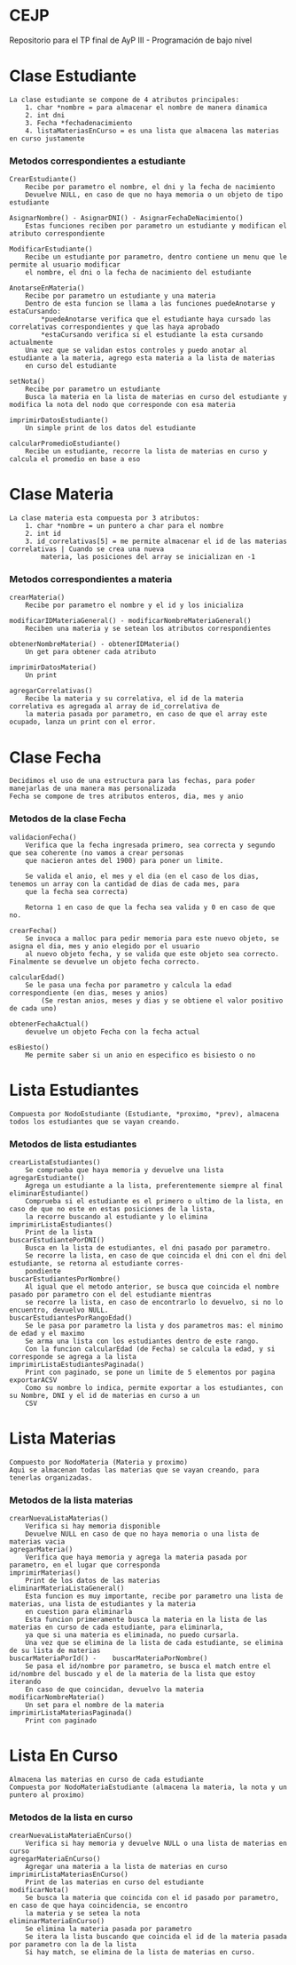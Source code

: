 # CEJP
Repositorio para el TP final de AyP III - Programación de bajo nivel

# Clase Estudiante
    La clase estudiante se compone de 4 atributos principales:
        1. char *nombre = para almacenar el nombre de manera dinamica
        2. int dni 
        3. Fecha *fechadenacimiento
        4. listaMateriasEnCurso = es una lista que almacena las materias en curso justamente
   
### Metodos correspondientes a estudiante
        
    CrearEstudiante()
        Recibe por parametro el nombre, el dni y la fecha de nacimiento
        Devuelve NULL, en caso de que no haya memoria o un objeto de tipo estudiante

    AsignarNombre() - AsignarDNI() - AsignarFechaDeNacimiento()
        Estas funciones reciben por parametro un estudiante y modifican el atributo correspondiente

    ModificarEstudiante()
        Recibe un estudiante por parametro, dentro contiene un menu que le permite al usuario modificar 
        el nombre, el dni o la fecha de nacimiento del estudiante

    AnotarseEnMateria()
        Recibe por parametro un estudiante y una materia
        Dentro de esta funcion se llama a las funciones puedeAnotarse y estaCursando:       
            *puedeAnotarse verifica que el estudiante haya cursado las correlativas correspondientes y que las haya aprobado
            *estaCursando verifica si el estudiante la esta cursando actualmente
        Una vez que se validan estos controles y puedo anotar al estudiante a la materia, agrego esta materia a la lista de materias
        en curso del estudiante

    setNota()
        Recibe por parametro un estudiante
        Busca la materia en la lista de materias en curso del estudiante y modifica la nota del nodo que corresponde con esa materia

    imprimirDatosEstudiante()
        Un simple print de los datos del estudiante

    calcularPromedioEstudiante()
        Recibe un estudiante, recorre la lista de materias en curso y calcula el promedio en base a eso

# Clase Materia
    La clase materia esta compuesta por 3 atributos:
        1. char *nombre = un puntero a char para el nombre
        2. int id 
        3. id_correlativas[5] = me permite almacenar el id de las materias correlativas | Cuando se crea una nueva
            materia, las posiciones del array se inicializan en -1

### Metodos correspondientes a materia
    crearMateria()
        Recibe por parametro el nombre y el id y los inicializa
    
    modificarIDMateriaGeneral() - modificarNombreMateriaGeneral()
        Reciben una materia y se setean los atributos correspondientes
    
    obtenerNombreMateria() - obtenerIDMateria()
        Un get para obtener cada atributo
    
    imprimirDatosMateria()
        Un print
    
    agregarCorrelativas()
        Recibe la materia y su correlativa, el id de la materia correlativa es agregada al array de id_correlativa de
        la materia pasada por parametro, en caso de que el array este ocupado, lanza un print con el error.

# Clase Fecha
    Decidimos el uso de una estructura para las fechas, para poder manejarlas de una manera mas personalizada
    Fecha se compone de tres atributos enteros, dia, mes y anio

### Metodos de la clase Fecha
    validacionFecha()
        Verifica que la fecha ingresada primero, sea correcta y segundo que sea coherente (no vamos a crear personas
        que nacieron antes del 1900) para poner un limite.
    
        Se valida el anio, el mes y el dia (en el caso de los dias, tenemos un array con la cantidad de dias de cada mes, para
        que la fecha sea correcta)
        
        Retorna 1 en caso de que la fecha sea valida y 0 en caso de que no.

    crearFecha()
        Se invoca a malloc para pedir memoria para este nuevo objeto, se asigna el dia, mes y anio elegido por el usuario
        al nuevo objeto fecha, y se valida que este objeto sea correcto. Finalmente se devuelve un objeto fecha correcto.

    calcularEdad()
        Se le pasa una fecha por parametro y calcula la edad correspondiente (en dias, meses y anios)
            (Se restan anios, meses y dias y se obtiene el valor positivo de cada uno)

    obtenerFechaActual()
        devuelve un objeto Fecha con la fecha actual

    esBiesto()
        Me permite saber si un anio en especifico es bisiesto o no

# Lista Estudiantes
    Compuesta por NodoEstudiante (Estudiante, *proximo, *prev), almacena todos los estudiantes que se vayan creando.

### Metodos de lista estudiantes
    crearListaEstudiantes()
        Se comprueba que haya memoria y devuelve una lista
    agregarEstudiante()
        Agrega un estudiante a la lista, preferentemente siempre al final
    eliminarEstudiante()
        Comprueba si el estudiante es el primero o ultimo de la lista, en caso de que no este en estas posiciones de la lista,
        la recorre buscando al estudiante y lo elimina
    imprimirListaEstudiantes()
        Print de la lista
    buscarEstudiantePorDNI()
        Busca en la lista de estudiantes, el dni pasado por parametro.
        Se recorre la lista, en caso de que coincida el dni con el dni del estudiante, se retorna al estudiante corres-
        pondiente
    buscarEstudiantesPorNombre()
        Al igual que el metodo anterior, se busca que coincida el nombre pasado por parametro con el del estudiante mientras
        se recorre la lista, en caso de encontrarlo lo devuelvo, si no lo encuentro, devuelvo NULL.
    buscarEstudiantesPorRangoEdad()
        Se le pasa por parametro la lista y dos parametros mas: el minimo de edad y el maximo
        Se arma una lista con los estudiantes dentro de este rango. 
        Con la funcion calcularEdad (de Fecha) se calcula la edad, y si corresponde se agrega a la lista
    imprimirListaEstudiantesPaginada()
        Print con paginado, se pone un limite de 5 elementos por pagina
    exportarACSV
        Como su nombre lo indica, permite exportar a los estudiantes, con su Nombre, DNI y el id de materias en curso a un
        CSV
# Lista Materias
    Compuesto por NodoMateria (Materia y proximo)
    Aqui se almacenan todas las materias que se vayan creando, para tenerlas organizadas.

### Metodos de la lista materias
    crearNuevaListaMaterias()
        Verifica si hay memoria disponible
        Devuelve NULL en caso de que no haya memoria o una lista de materias vacia
    agregarMateria()
        Verifica que haya memoria y agrega la materia pasada por parametro, en el lugar que corresponda
    imprimirMaterias()
        Print de los datos de las materias
    eliminarMateriaListaGeneral()
        Esta funcion es muy importante, recibe por parametro una lista de materias, una lista de estudiantes y la materia
        en cuestion para eliminarla
        Esta funcion primeramente busca la materia en la lista de las materias en curso de cada estudiante, para eliminarla,
        ya que si una materia es eliminada, no puedo cursarla.
        Una vez que se elimina de la lista de cada estudiante, se elimina de su lista de materias
    buscarMateriaPorId() -    buscarMateriaPorNombre()
        Se pasa el id/nombre por parametro, se busca el match entre el id/nombre del buscado y el de la materia de la lista que estoy iterando
        En caso de que coincidan, devuelvo la materia
    modificarNombreMateria()
        Un set para el nombre de la materia
    imprimirListaMateriasPaginada()
        Print con paginado
        
# Lista En Curso
    Almacena las materias en curso de cada estudiante
    Compuesta por NodoMateriaEstudiante (almacena la materia, la nota y un puntero al proximo)

### Metodos de la lista en curso
    crearNuevaListaMateriaEnCurso()
        Verifica si hay memoria y devuelve NULL o una lista de materias en curso
    agregarMateriaEnCurso()
        Agregar una materia a la lista de materias en curso
    imprimirListaMateriasEnCurso()
        Print de las materias en curso del estudiante
    modificarNota()
        Se busca la materia que coincida con el id pasado por parametro, en caso de que haya coincidencia, se encontro
        la materia y se setea la nota
    eliminarMateriaEnCurso()
        Se elimina la materia pasada por parametro
        Se itera la lista buscando que coincida el id de la materia pasada por parametro con la de la lista
        Si hay match, se elimina de la lista de materias en curso.

